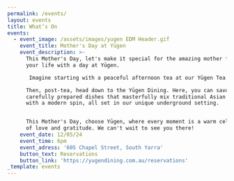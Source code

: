 ```yaml
---
permalink: /events/
layout: events
title: What’s On
events:
  - event_image: /assets/images/yugen EDM Header.gif
    event_title: Mother's Day at Yūgen
    event_description: >-
      This Mother's Day, let's make it special for the amazing mother figure in
      your life with a day at Yūgen.

       Imagine starting with a peaceful afternoon tea at our Yūgen Tea Bar, where we serve a variety of premium teas, tempting sweet and savory bites, and even some bubbly Champagne. 

      Then, post-tea, head down to the Yūgen Dining. Here, you can savour our
      carefully prepared dishes that masterfully mix traditional Asian tastes
      with a modern spin, all set in our unique underground setting. 


      This Mother's Day, choose Yūgen, where every moment is a warm celebration
      of love and gratitude. We can't wait to see you there!
    event_date: 12/05/24
    event_time: 6pm
    event_adress: '605 Chapel Street, South Yarra'
    button_text: Reservations
    button_link: 'https://yugendining.com.au/reservations'
_template: events
---
```


